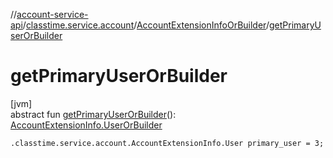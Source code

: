 //[account-service-api](../../../index.md)/[classtime.service.account](../index.md)/[AccountExtensionInfoOrBuilder](index.md)/[getPrimaryUserOrBuilder](get-primary-user-or-builder.md)

# getPrimaryUserOrBuilder

[jvm]\
abstract fun [getPrimaryUserOrBuilder](get-primary-user-or-builder.md)(): [AccountExtensionInfo.UserOrBuilder](../-account-extension-info/-user-or-builder/index.md)

`.classtime.service.account.AccountExtensionInfo.User primary_user = 3;`

